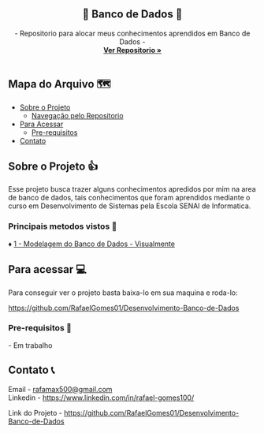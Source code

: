 <!-- Logo -->
<br>

  <h2 align="center">🎲 Banco de Dados 🎲</h2>

  <p align="center">
    - Repositorio para alocar meus conhecimentos aprendidos em Banco de Dados -
    <br />
    <a href="https://github.com/RafaelGomes01/Desenvolvimento-Banco-de-Dados"><strong>Ver Repositorio »</strong></a>
    <br />
    <br />
  </p>
</p>



<!-- Mapa -->
## Mapa do Arquivo 🗺️

* [Sobre o Projeto](#about)
  * [Navegação pelo Repositorio](#tec)
* [Para Acessar](#acess)
  * [Pre-requisitos](#prerequisites)
* [Contato](#contato) 



<!-- Sobre o Projeto -->
## Sobre o Projeto 👍
<p id="about">
Esse projeto busca trazer alguns conhecimentos apredidos por mim na area de banco de dados, tais conhecimentos que foram aprendidos mediante o curso em Desenvolvimento de Sistemas pela Escola SENAI de Informatica.<br>


### Principais metodos vistos 📶
<p id="tec">

♦️ <a href="https://github.com/RafaelGomes01/Desenvolvimento-Banco-de-Dados/tree/main/Exercicios/01%20-%20Modelo%20de%20Entidade%20Relacional"> 1 - Modelagem do Banco de Dados - Visualmente </a>


<!-- Para Acessar -->
## Para acessar 💻
<p id="acess">
Para conseguir ver o projeto basta baixa-lo em sua maquina e roda-lo:

https://github.com/RafaelGomes01/Desenvolvimento-Banco-de-Dados


### Pre-requisitos 📴
<p id="prerequisites">
- Em trabalho

<!-- Contato -->
## Contato 📞
<p id="contato">
Email - <a href="rafamax500@gmail.com"> rafamax500@gmail.com </a><br>
Linkedin - <a href="https://www.linkedin.com/in/rafael-gomes100/"> https://www.linkedin.com/in/rafael-gomes100/ </a>

Link do Projeto - https://github.com/RafaelGomes01/Desenvolvimento-Banco-de-Dados


